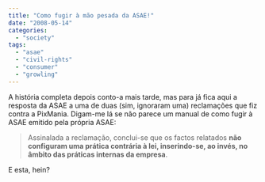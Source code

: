 ```yaml
---
title: "Como fugir à mão pesada da ASAE!"
date: "2008-05-14"
categories: 
  - "society"
tags: 
  - "asae"
  - "civil-rights"
  - "consumer"
  - "growling"
---
```


A história completa depois conto-a mais tarde, mas para já fica aqui a resposta da ASAE a uma de duas (sim, ignoraram uma) reclamações que fiz contra a PixMania. Digam-me lá se não parece um manual de como fugir à ASAE emitido pela própria ASAE:

> Assinalada a reclamação, conclui-se que os factos relatados **não configuram uma prática contrária à lei, inserindo-se, ao invés, no âmbito das práticas internas da empresa**.

E esta, hein?
